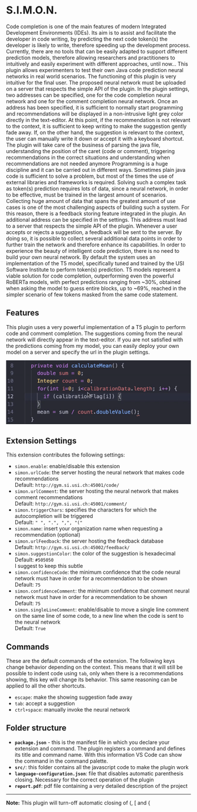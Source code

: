 # S.I.M.O.N.

Code completion is one of the main features of modern Integrated Development Environments (IDEs). Its aim is to assist and facilitate the developer in code writing, by predicting the next code token(s) the developer is likely to write, therefore speeding up the development process. Currently, there are no tools that can be easily adapted to support different prediction models, therefore allowing researchers and practitioners to intuitively and easily experiment with different approaches, until now... This plugin allows experimenters to test their own Java code prediction neural networks in real world scenarios. The functioning of this plugin is very intuitive for the final user. The proposed neural network must be uploaded on a server that respects the simple API of the plugin. In the plugin settings, two addresses can be specified, one for the code completion neural network and one for the comment completion neural network. Once an address has been specified, it is sufficient to normally start programming and recommendations will be displayed in a non-intrusive light grey color directly in the text-editor. At this point, if the recommendation is not relevant to the context, it is sufficient to keep writing to make the suggestion gently fade away. If, on the other hand, the suggestion is relevant to the context, the user can manually write it down or accept it with a keyboard shortcut. The plugin will take care of the business of parsing the java file, understanding the position of the caret (code or comment), triggering recommendations in the correct situations and understanding when recommendations are not needed anymore
Programming is a huge discipline and it can be carried out in different ways. Sometimes plain java code is sufficient to solve a problem, but most of the times the use of external libraries and frameworks is required. Solving such a complex task as token(s) prediction requires lots of data, since a neural network, in order to be effective, must be trained in the largest amount of scenarios. Collecting huge amount of data that spans the greatest amount of use cases is one of the most challenging aspects of building such a system. For this reason, there is a feedback storing feature integrated in the plugin. An additional address can be specified in the settings. This address must lead to a server that respects the simple API of the plugin. Whenever a user accepts or rejects a suggestion, a feedback will be sent to the server. By doing so, it is possible to collect several additional data points in order to further train the network and therefore enhance its capabilities.
In order to experience the beauty of intelligent code prediction, there is no need to build your own neural network. By default the system uses an implementation of the T5 model, specifically tuned and trained by the USI Software Institute to perform token(s) prediction. T5 models represent a viable solution for code completion, outperforming even the powerful RoBERTa models, with perfect predictions ranging from ~30%, obtained when asking the model to guess entire blocks, up to ~69%, reached in the simpler scenario of few tokens masked from the same code statement.

## Features
This plugin uses a very powerful implementation of a T5 plugin to perform code and comment completion. The suggestions coming from the neural network will directly appear in the text-editor.
If you are not satisfied with the predictions coming from my model, you can easily deploy your own model on a server and specify the url in the plugin settings.

![A usage scenario of the plugin](https://raw.githubusercontent.com/Matteo-Omenetti/S.I.M.O.N./master/images/example.gif)


## Extension Settings
This extension contributes the following settings:

* `simon.enable`: enable/disable this extension
* `simon.urlCode`: the server hosting the neural network that makes code recommendations <br>
Default: `http://gym.si.usi.ch:45001/code/`
* `simon.urlComment`: the server hosting the neural network that makes comment recommendations <br>
Default: `http://gym.si.usi.ch:45001/comment/`
* `simon.triggerChars`: specifies the characters for which the autocompletion will be triggered <br>
Default: ` " ", ".", ",", "(" `
* `simon.name`: insert your organization name when requesting a recommendation (optional)
* `simon.urlFeedback`: the server hosting the feedback database <br>
Default: `http://gym.si.usi.ch:45002/feedback/`
* `simon.suggestionColor`: the color of the suggestion is hexadecimal <br>
Default: `#505050` <br>
I suggest to keep this subtle
* `simon.confidenceCode`: the minimum confidence that the code neural network must have in order for a recommendation to be shown <br>
Default: `75`
* `simon.confidenceComment`: the minimum confidence that comment neural network must have in order for a recommendation to be shown <br>
Default: `75`
* `simon.singleLineComment`: enable/disable to move a single line comment on the same line of some code, to a new line when the code is sent to the neural network <br>
Default: `True`

## Commands
These are the default commands of the extension. The following keys change behavior depending on the context. This means that it will still be possible to indent code using `tab`, only when there is a recommendations showing, this key will change its behavior. This same reasoning can be applied to all the other shortcuts.
* `escape`: make the showing suggestion fade away
* `tab`: accept a suggestion
* `ctrl+space`: manually invoke the neural network

## Folder structure

- **`package.json`** - this is the manifest file in which you declare your extension and command. The plugin registers a command and defines its title and command name. With this information VS Code can show the command in the command palette.
- **`src/`**: this folder contains all the javascript code to make the plugin work
- **`language-configuration.json`**: file that disables automatic parenthesis closing. Necessary for the correct operation of the plugin
- **`report.pdf`**: pdf file containing a very detailed description of the project

-----------------------------------------------------------------------------------------------------------

**Note:** This plugin will turn-off automatic closing of (, [ and {
